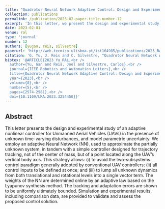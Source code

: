 ```yaml
---
title: "Quadrotor Neural Network Adaptive Control: Design and Experimental Validation"
collection: publications
permalink: /publication/2023-02-paper-title-number-12
excerpt: 'In this letter, we present the design and experimental study of an adaptive nonlinear controller for Unmanned Aerial Vehicles (UAVs) in the presence of unknown time-varying disturbances, and model parametric uncertainty.'
date: 2023-02-01
venue: ral
type: 'journal'
number: 12
authors: [yugan, reis, silvestre]
paperurl: 'http://web.tecnico.ulisboa.pt/ist164985/publications/2023_RAL_Quadrotor_Neural_Network_Adaptive_Control_Design_and_Experimental_Validation.pdf'
citation: 'G. Yu, J. Reis and C. Silvestre, "Quadrotor Neural Network Adaptive Control: Design and Experimental Validation," in IEEE Robotics and Automation Letters, vol. 8, no. 5, pp. 2574-2581, May 2023, doi: 10.1109/LRA.2023.3254450.'
bibtex: '@ARTICLE{2023_Yu_RAL,<br />
  author={Yu, Gan and Reis, Joel and Silvestre, Carlos},<br />
  journal={IEEE Robotics and Automation Letters},<br />
  title={Quadrotor Neural Network Adaptive Control: Design and Experimental Validation},<br />
  year={2023},<br />
  volume={8},<br />
  number={5},<br />
  pages={2574-2581},<br />
  doi={10.1109/LRA.2023.3254450}}'
---
```

**Abstract**
---
This letter presents the design and experimental study of an adaptive nonlinear controller for Unmanned Aerial Vehicles (UAVs) in the presence of unknown time-varying disturbances, and model parametric uncertainty.
We employ an adaptive Neural Network (NN), used to approximate the partially unknown system, in tandem with a simple controller designed for trajectory tracking, not of the center of mass, but of a point located along the UAV’s vertical body axis.
This strategy allows: (i) to avoid the two-subsystems control paradigm generally adopted by conventional UAV controllers; (ii) all control inputs to be defined at once; and (iii) to lump all unknown dynamics from both translational and rotational levels into a single vector term.
The weights of the NN are determined online by an adaptive law based on the Lyapunov synthesis method.
The tracking and adaptation errors are shown to be uniformly ultimately bounded.
Simulation and experimental results, including comparison data, are provided to validate and assess the proposed control solution.


